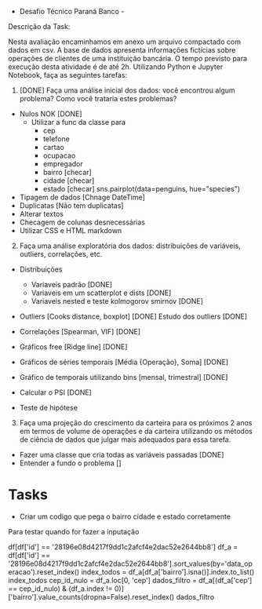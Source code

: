  - Desafio Técnico Paraná Banco -

 Descrição da Task:

Nesta avaliação encaminhamos em anexo um arquivo compactado com dados em csv. 
A base de dados apresenta informações fictícias sobre operações de clientes de uma instituição bancária. 
O tempo previsto para execução desta atividade é de até 2h. 
Utilizando Python e Jupyter Notebook, faça as seguintes tarefas: 

1.	[DONE] Faça uma análise inicial dos dados: você encontrou algum problema? Como você trataria estes problemas?

* Nulos NOK [DONE]
    * Utilizar a func da classe para
        * cep 
        * telefone
        * cartao
        * ocupacao
        * empregador
        * bairro [checar]
        * cidade [checar]
        * estado [checar]
    sns.pairplot(data=penguins, hue="species")
* Tipagem de dados [Chnage DateTime]
* Duplicatas [Não tem duplicatas]
* Alterar textos
* Checagem de colunas desnecessárias
* Utilizar CSS e HTML markdown


2.	Faça uma análise exploratória dos dados: distribuições de variáveis, outliers, correlações, etc.

* Distribuições
    * Variaveis padrão [DONE]
    * Variaveis em um scatterplot e dists [DONE]
    * Variaveis nested e teste kolmogorov smirnov [DONE]
* Outliers [Cooks distance, boxplot] [DONE]
    Estudo dos outliers [DONE]
* Correlações [Spearman, VIF] [DONE]
* Gráficos free [Ridge line] [DONE]
* Gráficos de séries temporais [Média {Operação}, Soma] [DONE]
* Gráfico de temporais utilizando bins [mensal, trimestral] [DONE]
* Calcular o PSI [DONE]

* Teste de hipótese

3.	Faça uma projeção do crescimento da carteira para os próximos 2 anos em termos de volume de operações e da carteira utilizando os métodos de ciência de dados que julgar mais adequados para essa tarefa.
* Fazer uma classe que cria todas as variáveis passadas [DONE]
* Entender a fundo o problema []

# Tasks

* Criar um codigo que pega o bairro cidade e estado corretamente

Para testar quando for fazer a inputação

df[df['id'] == '28196e08d4217f9dd1c2afcf4e2dac52e2644bb8']
df_a = df[df['id'] == '28196e08d4217f9dd1c2afcf4e2dac52e2644bb8'].sort_values(by='data_operacao').reset_index()
index_todos = df_a[df_a['bairro'].isna()].index.to_list()
index_todos
cep_id_nulo = df_a.loc[0, 'cep']
dados_filtro = df_a[(df_a['cep'] == cep_id_nulo) & (df_a.index != 0)]['bairro'].value_counts(dropna=False).reset_index()
dados_filtro